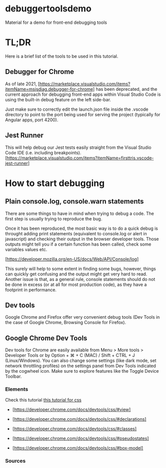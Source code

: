 # debuggertoolsdemo

Material for a demo for front-end debugging tools

# TL;DR

Here is a brief list of the tools to be used in this tutorial.

## Debugger for Chrome

As of late 2021, [https://marketplace.visualstudio.com/items?itemName=msjsdiag.debugger-for-chrome] has been deprecated, and the current approach for debugging front-end apps within Visual Studio Code is using the built-in debug feature on the left side-bar.

Just make sure to correctly edit the launch.json file inside the .vscode directory to point to the port being used for serving the project (typically for Angular apps, port 4200).

  

## Jest Runner

This will help debug our Jest tests easily straight from the Visual Studio Code IDE (i.e. including breakpoints). [https://marketplace.visualstudio.com/items?itemName=firsttris.vscode-jest-runner]

  

# How to start debugging

## Plain console.log, console.warn statements


There are some things to have in mind when trying to debug a code. The first step is usually trying to reproduce the bug.

Once it has been reproduced, the most basic way is to do a quick debug is throught adding print statements (equivalent to console.log or alert in javascript) and checking their output in the browser developer tools. Those outputs might tell you if a certain function has been called, check some variables values etc.

  

[https://developer.mozilla.org/en-US/docs/Web/API/Console/log]

  

This surely will help to some extent in finding some bugs, however, things can quickly get confusing and the output might get very hard to read. Another issue is that, as a general rule, console statements should do not be done in excess (or at all for most production code), as they have a footprint in performance.

  

## Dev tools

Google Chrome and Firefox offer very convenient debug tools (Dev Tools in the case of Google Chrome, Browsing Console for Firefox).

## Google Chrome Dev Tools

Dev tools for Chrome are easily available from Menu > More tools > Developer Tools or by Option + ⌘ + C (MAC) / Shift + CTRL + J (Linux/Windows). 
You can also change some settings (like dark mode, set network throttling profiles) on the settings panel from Dev Tools indicated by the cogwheel icon. Make sure to explore features like the Toggle Device Toolbar.

### Elements
Check this tutorial [this tutorial for css](https://developer.chrome.com/docs/devtools/css/)

  
- [https://developer.chrome.com/docs/devtools/css/#view]
   
- [https://developer.chrome.com/docs/devtools/css/#declarations]
   
- [https://developer.chrome.com/docs/devtools/css/#classes]
   
- [https://developer.chrome.com/docs/devtools/css/#pseudostates]
 
- [https://developer.chrome.com/docs/devtools/css/#box-model]

### Sources
